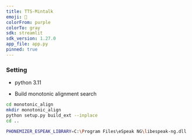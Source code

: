 ```yaml
---
title: TTS-Mintalk
emoji: 📢
colorFrom: purple
colorTo: gray
sdk: streamlit
sdk_version: 1.27.0
app_file: app.py
pinned: true
---
```




### Setting
- python 3.11

- Build monotonic alignment search
```sh
cd monotonic_align
mkdir monotonic_align
python setup.py build_ext --inplace
cd ..

PHONEMIZER_ESPEAK_LIBRARY=C:\Program Files\eSpeak NG\libespeak-ng.dll
